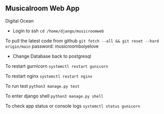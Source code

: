 ## Musicalroom Web App

Digital Ocean
- Login to ssh
`cd /home/django/musicroomweb`

To pull the latest code from github
`git fetch --all && git reset --hard origin/main`
password: musicroomboiyelove

- Change Database back to postgresql

To restart gurnicorn
`systemctl restart gunicorn`

To restart nginx
`systemctl restart nginx`

To run test
`python3 manage.py test`

To enter django shell
`python3 manage.py shell`


To check app status or console logs
`systemctl status gunicorn`



